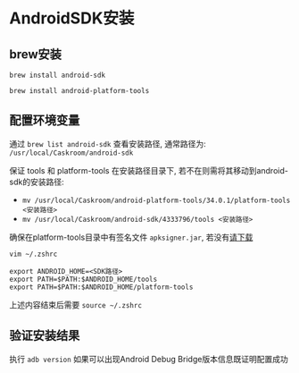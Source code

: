 # AndroidSDK安装
## brew安装
`brew install android-sdk`

`brew install android-platform-tools`
## 配置环境变量
通过 `brew list android-sdk` 查看安装路径, 通常路径为: `/usr/local/Caskroom/android-sdk`

保证 tools 和 platform-tools 在安装路径目录下, 若不在则需将其移动到android-sdk的安装路径:
- `mv /usr/local/Caskroom/android-platform-tools/34.0.1/platform-tools <安装路径>`
- `mv /usr/local/Caskroom/android-sdk/4333796/tools <安装路径>`

确保在platform-tools目录中有签名文件 `apksigner.jar`, 若没有[请下载](../resource/apksigner.jar)

`vim ~/.zshrc`
```
export ANDROID_HOME=<SDK路径>
export PATH=$PATH:$ANDROID_HOME/tools
export PATH=$PATH:$ANDROID_HOME/platform-tools
```
上述内容结束后需要 `source ~/.zshrc`
## 验证安装结果
执行 `adb version` 如果可以出现Android Debug Bridge版本信息既证明配置成功
